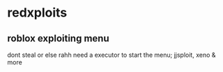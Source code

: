 # redxploits
roblox exploiting menu
----------------------------
dont steal or else rahh
need a executor to start the menu; jjsploit, xeno & more
